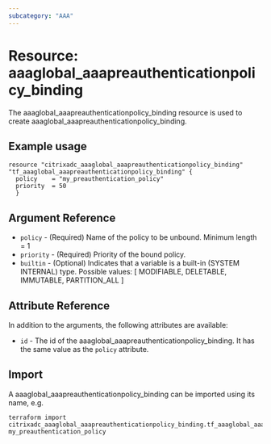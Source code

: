 ```yaml
---
subcategory: "AAA"
---
```


# Resource: aaaglobal_aaapreauthenticationpolicy_binding

The aaaglobal_aaapreauthenticationpolicy_binding resource is used to create aaaglobal_aaapreauthenticationpolicy_binding.


## Example usage

```hcl
resource "citrixadc_aaaglobal_aaapreauthenticationpolicy_binding" "tf_aaaglobal_aaapreauthenticationpolicy_binding" {
  policy    = "my_preauthentication_policy"
  priority  = 50
  }
```


## Argument Reference

* `policy` - (Required) Name of the policy to be unbound. Minimum length =  1
* `priority` - (Required) Priority of the bound policy.
* `builtin` - (Optional) Indicates that a variable is a built-in (SYSTEM INTERNAL) type. Possible values: [ MODIFIABLE, DELETABLE, IMMUTABLE, PARTITION_ALL ]


## Attribute Reference

In addition to the arguments, the following attributes are available:

* `id` - The id of the aaaglobal_aaapreauthenticationpolicy_binding. It has the same value as the `policy` attribute.


## Import

A aaaglobal_aaapreauthenticationpolicy_binding can be imported using its name, e.g.

```shell
terraform import citrixadc_aaaglobal_aaapreauthenticationpolicy_binding.tf_aaaglobal_aaapreauthenticationpolicy_binding my_preauthentication_policy
```
